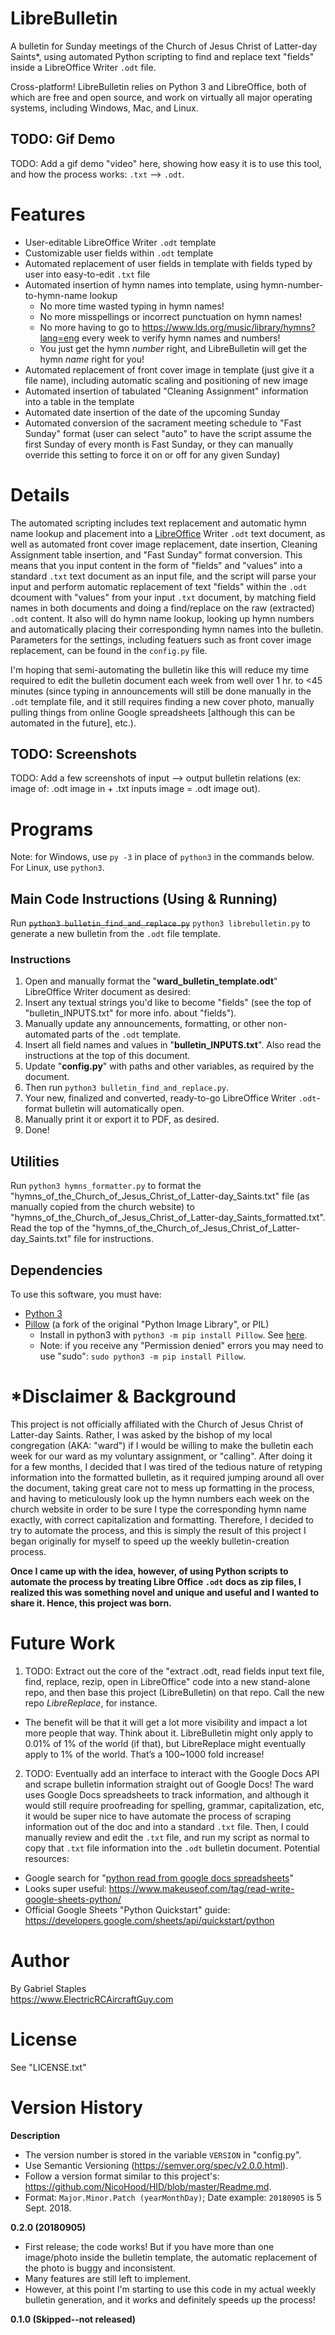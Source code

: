 # LibreBulletin
A bulletin for Sunday meetings of the Church of Jesus Christ of Latter-day Saints\*, using automated Python scripting to find and replace text "fields" inside a LibreOffice Writer `.odt` file.

Cross-platform! LibreBulletin relies on Python 3 and LibreOffice, both of which are free and open source, and work on virtually all major operating systems, including Windows, Mac, and Linux.

## TODO: Gif Demo

TODO: Add a gif demo "video" here, showing how easy it is to use this tool, and how the process works: `.txt` --> `.odt`.

# Features
- User-editable LibreOffice Writer `.odt` template
- Customizable user fields within `.odt` template
- Automated replacement of user fields in template with fields typed by user into easy-to-edit `.txt` file
- Automated insertion of hymn names into template, using hymn-number-to-hymn-name lookup
  - No more time wasted typing in hymn names!
  - No more misspellings or incorrect punctuation on hymn names! 
  - No more having to go to https://www.lds.org/music/library/hymns?lang=eng every week to verify hymn names and numbers!
  - You just get the hymn *number* right, and LibreBulletin will get the hymn *name* right for you!
- Automated replacement of front cover image in template (just give it a file name), including automatic scaling and positioning of new image
- Automated insertion of tabulated "Cleaning Assignment" information into a table in the template
- Automated date insertion of the date of the upcoming Sunday
- Automated conversion of the sacrament meeting schedule to "Fast Sunday" format (user can select "auto" to have the script assume the first Sunday of every month is Fast Sunday, or they can manually override this setting to force it on or off for any given Sunday)

# Details

The automated scripting includes text replacement and automatic hymn name lookup and placement into a [LibreOffice](https://www.libreoffice.org/) Writer `.odt` text document, as well as automated front cover image replacement, date insertion, Cleaning Assignment table insertion, and "Fast Sunday" format conversion. This means that you input content in the form of "fields" and "values" into a standard `.txt` text document as an input file, and the script will parse your input and perform automatic replacement of text "fields" within the `.odt` dcoument with "values" from your input `.txt` document, by matching field names in both documents and doing a find/replace on the raw (extracted) `.odt` content. It also will do hymn name lookup, looking up hymn numbers and automatically placing their corresponding hymn names into the bulletin. Parameters for the settings, including featuers such as front cover image replacement, can be found in the `config.py` file.

I'm hoping that semi-automating the bulletin like this will reduce my time required to edit the bulletin document each week from well over 1 hr. to <45 minutes (since typing in announcements will still be done manually in the `.odt` template file, and it still requires finding a new cover photo, manually pulling things from online Google spreadsheets [although this can be automated in the future], etc.).

## TODO: Screenshots

TODO: Add a few screenshots of input --> output bulletin relations (ex: image of: .odt image in + .txt inputs image = .odt image out).

# Programs
Note: for Windows, use `py -3` in place of `python3` in the commands below. For Linux, use `python3`.

## Main Code Instructions (Using & Running)
Run ~~`python3 bulletin_find_and_replace.py`~~ `python3 librebulletin.py` to generate a new bulletin from the `.odt` file template.  

### Instructions
 1. Open and manually format the "**ward_bulletin_template.odt**" LibreOffice Writer document as desired:
   1. Insert any textual strings you'd like to become "fields" (see the top of "bulletin_INPUTS.txt" for more info. about "fields").
   2. Manually update any announcements, formatting, or other non-automated parts of the `.odt` template.
 2. Insert all field names and values in "**bulletin_INPUTS.txt**". Also read the instructions at the top of this document.
 3. Update "**config.py**" with paths and other variables, as required by the document.
 4. Then run `python3 bulletin_find_and_replace.py`.
 5. Your new, finalized and converted, ready-to-go LibreOffice Writer `.odt`-format bulletin will automatically open.
 6. Manually print it or export it to PDF, as desired.
 7. Done!

## Utilities

Run `python3 hymns_formatter.py` to format the "hymns_of_the_Church_of_Jesus_Christ_of_Latter-day_Saints.txt" file (as manually copied from the church website) to "hymns_of_the_Church_of_Jesus_Christ_of_Latter-day_Saints_formatted.txt". Read the top of the "hymns_of_the_Church_of_Jesus_Christ_of_Latter-day_Saints.txt" file for instructions.

## Dependencies
To use this software, you must have:  
 * [Python 3](https://www.python.org/downloads/)
 * [Pillow](https://pillow.readthedocs.io/en/latest/installation.html) (a fork of the original "Python Image Library", or PIL)
   * Install in python3 with `python3 -m pip install Pillow`. See [here](https://stackoverflow.com/a/20061019/4561887).
   * Note: if you receive any "Permission denied" errors you may need to use "sudo": `sudo python3 -m pip install Pillow`.

# \*Disclaimer & Background
This project is not officially affiliated with the Church of Jesus Christ of Latter-day Saints. Rather, I was asked by the bishop of my local congregation (AKA: "ward") if I would be willing to make the bulletin each week for our ward as my voluntary assignment, or "calling".  After doing it for a few months, I decided that I was tired of the tedious nature of retyping information into the formatted bulletin, as it required jumping around all over the document, taking great care not to mess up formatting in the process, and having to meticulously look up the hymn numbers each week on the church website in order to be sure I type the corresponding hymn name exactly, with correct capitalization and formatting. Therefore, I decided to try to automate the process, and this is simply the result of this project I began originally for myself to speed up the weekly bulletin-creation process. 

**Once I came up with the idea, however, of using Python scripts to automate the process by treating Libre Office `.odt` docs as zip files, I realized this was something novel and unique and useful and I wanted to share it. Hence, this project was born.**

# Future Work
1. TODO: Extract out the core of the "extract .odt, read fields input text file, find, replace, rezip, open in LibreOffice" code into a new stand-alone repo, and then base this project (LibreBulletin) on that repo. Call the new repo *LibreReplace*, for instance. 
  * The benefit will be that it will get a lot more visibility and impact a lot more people that way. Think about it. LibreBulletin might only apply to 0.01% of 1% of the world (if that), but LibreReplace might eventually apply to 1% of the world. That’s a 100~1000 fold increase!
2. TODO: Eventually add an interface to interact with the Google Docs API and scrape bulletin information straight out of Google Docs! The ward uses Google Docs spreadsheets to track information, and although it would still require proofreading for spelling, grammar, capitalization, etc, it would be super nice to have automate the process of scraping information out of the doc and into a standard `.txt` file. Then, I could manually review and edit the `.txt` file, and run my script as normal to copy that `.txt` file information into the `.odt` bulletin document. Potential resources:
  * Google search for "[python read from google docs spreadsheets](https://www.google.com/search?q=python+read+from+google+docs+spreadsheets&oq=python+read+from+google+docs+spreadsheets&aqs=chrome..69i57.10710j1j4&sourceid=chrome&ie=UTF-8)"
  * Looks super useful: https://www.makeuseof.com/tag/read-write-google-sheets-python/
  * Official Google Sheets "Python Quickstart" guide: https://developers.google.com/sheets/api/quickstart/python

# Author
By Gabriel Staples  
https://www.ElectricRCAircraftGuy.com  

# License
See "LICENSE.txt"

# Version History
**Description**
* The version number is stored in the variable `VERSION` in "config.py".
* Use Semantic Versioning (https://semver.org/spec/v2.0.0.html).
* Follow a version format similar to this project's: https://github.com/NicoHood/HID/blob/master/Readme.md.
* Format: `Major.Minor.Patch (yearMonthDay)`; Date example: `20180905` is 5 Sept. 2018.

**0.2.0 (20180905)**
* First release; the code works! But if you have more than one image/photo inside the bulletin template, the automatic replacement of the photo is buggy and inconsistent.
* Many features are still left to implement. 
* However, at this point I'm starting to use this code in my actual weekly bulletin generation, and it works and definitely speeds up the process!

**0.1.0 (Skipped--not released)**





